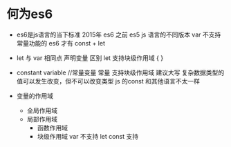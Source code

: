 # 何为es6

- es6是js语言的当下标准
  2015年 es6
  之前 es5
  js 语言的不同版本
  var 不支持常量功能的
  es6 才有 const + let

- let 与 var
  相同点 声明变量
  区别 let 支持块级作用域 { }

- constant variable //常量变量
  常量 支持块级作用域 建议大写
  复杂数据类型的值可以发生改变，但不可以改变类型
  js 的const 和其他语言不太一样

- 变量的作用域
  - 全局作用域
  - 局部作用域
      - 函数作用域
      - 块级作用域
         var 不支持
         let const 支持




